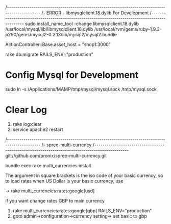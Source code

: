 /----------------------------------------------------------------------------------------------
/- ERROR - libmysqlclient.18.dylib For Development
/----------------------------------------------------------------------------------------------
sudo install_name_tool -change libmysqlclient.18.dylib /usr/local/mysql/lib/libmysqlclient.18.dylib /usr/local/rvm/gems/ruby-1.9.2-p290/gems/mysql2-0.2.13/lib/mysql2/mysql2.bundle




ActionController::Base.asset_host = "shop1:3000"

rake db:migrate RAILS_ENV="production"


# Config Mysql for Development
sudo ln -s /Applications/MAMP/tmp/mysql/mysql.sock /tmp/mysql.sock


# Clear Log
1. rake log:clear
2. service apache2 restart

/----------------------------------------------------------------------------------------------
/- spree-multi-currency
/----------------------------------------------------------------------------------------------
git://github.com/pronix/spree-multi-currency.git

bundle exec rake multi_currencies:install

The argument in square brackets is the iso code of your basic currency, so to load rates when US Dollar is your basic currency, use

->    rake multi_currencies:rates:google[usd]

if you want change rates GBP to main currency

1.  rake multi_currencies:rates:google[gbp]  RAILS_ENV="production"
2.  goto admin->configuration->currency setting-> set basic to gbp






